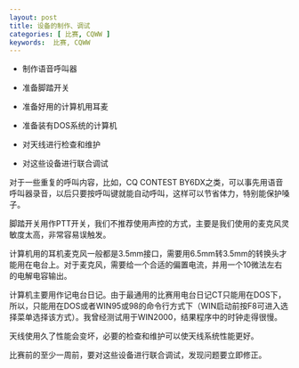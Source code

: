 ```yaml
---
layout: post
title: 设备的制作、调试
categories: [ 比赛, CQWW ]
keywords:  比赛, CQWW
---
```


* 制作语音呼叫器

* 准备脚踏开关

* 准备好用的计算机用耳麦

* 准备装有DOS系统的计算机

* 对天线进行检查和维护

* 对这些设备进行联合调试

对于一些重复的呼叫内容，比如，CQ CONTEST BY6DX之类，可以事先用语音呼叫器录音，以后只要按呼叫键就能自动呼叫，这样可以节省体力，特别能保护嗓子。

脚踏开关用作PTT开关，我们不推荐使用声控的方式，主要是我们使用的麦克风灵敏度太高，非常容易误触发。

计算机用的耳机麦克风一般都是3.5mm接口，需要用6.5mm转3.5mm的转换头才能用在电台上。对于麦克风，需要给一个合适的偏置电流，并用一个10微法左右的电解电容输出。

计算机主要用作记电台日记。由于最通用的比赛用电台日记CT只能用在DOS下，所以，只能用在DOS或者WIN95或98的命令行方式下（WIN启动前按F8可进入选择菜单选择该方式）。我曾经测试用于WIN2000，结果程序中的时钟走得很慢。

天线使用久了性能会变坏，必要的检查和维护可以使天线系统性能更好。

比赛前的至少一周前，要对这些设备进行联合调试，发现问题要立即修正。
